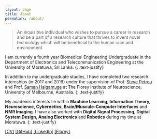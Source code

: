 ```yaml
---
layout: page
title: About
permalink: /about/
---
```


> An inquisitive individual who wishes to pursue a career in research and be a part of a research culture that thrives to invent novel technology which will be beneficial to the human race and environment

I am currently a fourth year Biomedical Engineering Undergraduate in the Department of Electronics and Telecommunication Engineering at the University of Moratuwa, Sri Lanka. {: .text-justify}

In addition to my undergraduate studies, I have completed two research internships (in 2017 and 2018) under the supervision of Prof. [Steve Petrou](https://www.florey.edu.au/science-research/scientist-directory/professor-steven-petrou) and Prof. [Saman Halgamuge](https://mechanical.eng.unimelb.edu.au/people/saman) at The Florey Institute of Neuroscience, University of Melbourne, Australia. {: .text-justify}

My academic interests lie within **Machine Learning, Information Theory, Neuroscience, Cybernetics, Brain/Muscule-Computer Interfaces** and **NMR Imaging**. I have also worked with **Digital Signal Processing, Digital System Design, Analog Electronics** and **Robotics** during my time at Moratuwa. {: .text-justify}

[[CV]]( https://sites.google.com/site/ashwinsprojects/) [[GitHub]](https://github.com/Laknath1996) [[LinkedIn]](http://wordpress.redirectingat.com/?id=725X1342&isjs=1&jv=13.23.5-stackpath&sref=https%3A%2F%2Fashwindesilva.wordpress.com%2F&url=https%3A%2F%2Fwww.linkedin.com%2Fin%2Fashwin-de-silva-6852b14b%2F&xguid=01DNKG5NFSFY3DST6JT71T301Y&xs=1&xtz=-330&xuuid=46c17aa72b7d94c302d6b7ca28f07427&xcust=8982) [[Florey]](https://www.florey.edu.au/science-research/scientist-directory/mr-ashwin-de-silva)
